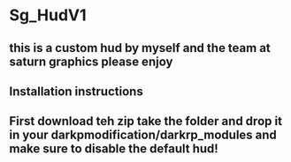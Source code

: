 # Sg_HudV1
this is a custom hud by myself and the team at saturn graphics please enjoy
--------------------------------------------------------------------------
Installation instructions
-------------------------
First download teh zip take the folder and drop it in your darkpmodification/darkrp_modules
and make sure to disable the default hud!
-----------------------------------------
